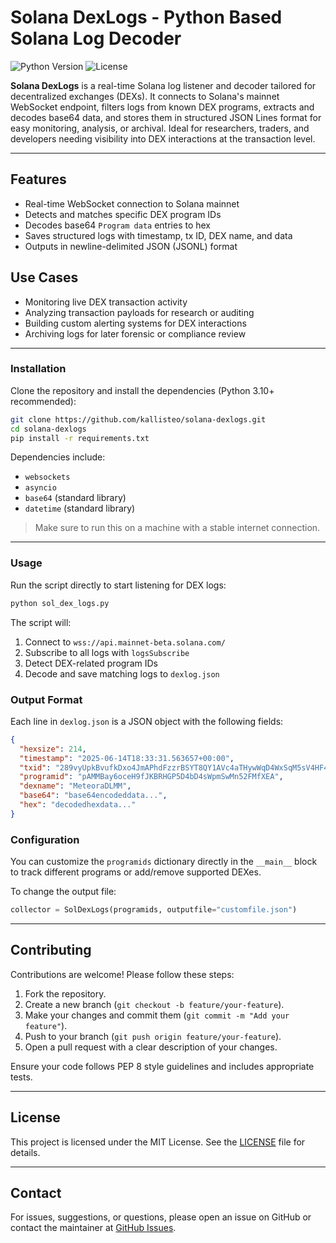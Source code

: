 # Solana DexLogs - Python Based Solana Log Decoder

![Python Version](https://img.shields.io/badge/python-3.12%2B-blue)
![License](https://img.shields.io/badge/license-MIT-green)

**Solana DexLogs** is a real-time Solana log listener and decoder tailored for decentralized exchanges (DEXs). It connects to Solana's mainnet WebSocket endpoint, filters logs from known DEX programs, extracts and decodes base64 data, and stores them in structured JSON Lines format for easy monitoring, analysis, or archival. Ideal for researchers, traders, and developers needing visibility into DEX interactions at the transaction level.

* * *

## Features

- Real-time WebSocket connection to Solana mainnet
- Detects and matches specific DEX program IDs
- Decodes base64 `Program data` entries to hex
- Saves structured logs with timestamp, tx ID, DEX name, and data
- Outputs in newline-delimited JSON (JSONL) format

## Use Cases

- Monitoring live DEX transaction activity
- Analyzing transaction payloads for research or auditing
- Building custom alerting systems for DEX interactions
- Archiving logs for later forensic or compliance review

* * *

### Installation

Clone the repository and install the dependencies (Python 3.10+ recommended):

```bash
git clone https://github.com/kallisteo/solana-dexlogs.git
cd solana-dexlogs
pip install -r requirements.txt
````

Dependencies include:

* `websockets`
* `asyncio`
* `base64` (standard library)
* `datetime` (standard library)

> Make sure to run this on a machine with a stable internet connection.

* * *

### Usage

Run the script directly to start listening for DEX logs:

```bash
python sol_dex_logs.py
```

The script will:

1. Connect to `wss://api.mainnet-beta.solana.com/`
2. Subscribe to all logs with `logsSubscribe`
3. Detect DEX-related program IDs
4. Decode and save matching logs to `dexlog.json`

### Output Format

Each line in `dexlog.json` is a JSON object with the following fields:

```json
{
  "hexsize": 214,
  "timestamp": "2025-06-14T18:33:31.563657+00:00",
  "txid": "289vyUpkBvufkDxo4JmAPhdFzzrBSYT8QY1AVc4aTHywWqD4WxSqM5sV4HF49aQoyEeepk5JEA2eCiaPfNr2rur4",
  "programid": "pAMMBay6oceH9fJKBRHGP5D4bD4sWpmSwMn52FMfXEA",
  "dexname": "MeteoraDLMM",
  "base64": "base64encodeddata...",
  "hex": "decodedhexdata..."
}
```

### Configuration

You can customize the `programids` dictionary directly in the `__main__` block to track different programs or add/remove supported DEXes.

To change the output file:

```python
collector = SolDexLogs(programids, outputfile="customfile.json")
```

* * *

## Contributing

Contributions are welcome! Please follow these steps:

1. Fork the repository.
2. Create a new branch (`git checkout -b feature/your-feature`).
3. Make your changes and commit them (`git commit -m "Add your feature"`).
4. Push to your branch (`git push origin feature/your-feature`).
5. Open a pull request with a clear description of your changes.

Ensure your code follows PEP 8 style guidelines and includes appropriate tests.

* * *

## License

This project is licensed under the MIT License. See the [LICENSE](LICENSE) file for details.

* * *

## Contact

For issues, suggestions, or questions, please open an issue on GitHub or contact the maintainer at [GitHub Issues](https://github.com/kallisteo/solana-dexlogs/issues).